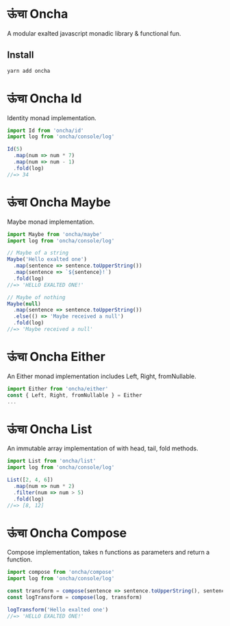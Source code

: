# ऊंचा Oncha
A modular exalted javascript monadic library & functional fun.

## Install
``` bash
yarn add oncha
```

# ऊंचा Oncha Id
Identity monad implementation.

``` javascript
import Id from 'oncha/id'
import log from 'oncha/console/log'

Id(5)
  .map(num => num * 7)
  .map(num => num - 1)
  .fold(log)
//=> 34
```

# ऊंचा Oncha Maybe
Maybe monad implementation.

``` javascript
import Maybe from 'oncha/maybe'
import log from 'oncha/console/log'

// Maybe of a string
Maybe('Hello exalted one')
  .map(sentence => sentence.toUpperString())
  .map(sentence => `${sentence}!`)
  .fold(log)
//=> 'HELLO EXALTED ONE!'

// Maybe of nothing
Maybe(null)
  .map(sentence => sentence.toUpperString())
  .else(() => 'Maybe received a null')
  .fold(log)
//=> 'Maybe received a null'
```

# ऊंचा Oncha Either
An Either monad implementation includes Left, Right, fromNullable.

``` javascript
import Either from 'oncha/either'
const { Left, Right, fromNullable } = Either
...
```

# ऊंचा Oncha List
An immutable array implementation of with head, tail, fold methods.

``` javascript
import List from 'oncha/list'
import log from 'oncha/console/log'

List([2, 4, 6])
  .map(num => num * 2)
  .filter(num => num > 5)
  .fold(log)
//=> [8, 12]
```

# ऊंचा Oncha Compose
Compose implementation, takes n functions as parameters and return a function.

``` javascript
import compose from 'oncha/compose'
import log from 'oncha/console/log'

const transform = compose(sentence => sentence.toUpperString(), sentence => `${sentence}!`)
const logTransform = compose(log, transform)

logTransform('Hello exalted one')
//=> 'HELLO EXALTED ONE!'
```
